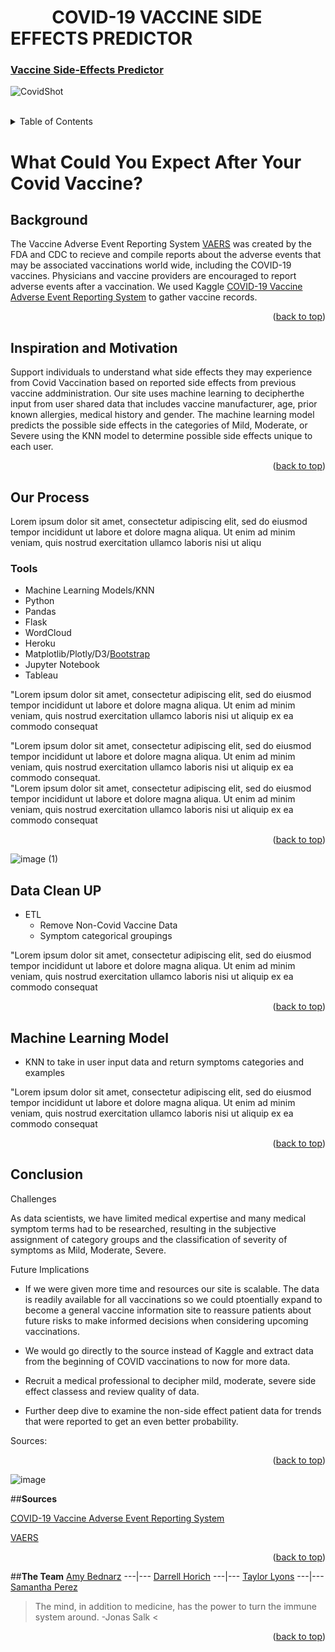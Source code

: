 
<div id="top"></div>

# &nbsp; &nbsp; &nbsp; &nbsp; &nbsp;  COVID-19 VACCINE SIDE EFFECTS PREDICTOR


<!-- <div align="center"> -->

###  [Vaccine Side-Effects Predictor](https://vaccine-side-effect-predictor.herokuapp.com/)


![CovidShot](https://www.coe.int/documents/10518249/88399762/Covid-Vaccine/23edacee-ac47-953e-7c8d-012ec176c157?t=1611227091000)

<br>

<!-- TABLE OF CONTENTS -->
<details>
  <summary>Table of Contents</summary>
  <ol>
    <li><a href="#1Background-About ">1</a></li>
    <li><a href="#2Inspiration-Motivation ">2nspiration</a></li>
    <li><a href="#3Our-Process">3Our Process</a></li>
      <ul>
         <li><a href="#Tools">Tools</a></li>
      </ul>
    <li><a href="#4Data-Clean-UP">4xxx </a></li>
    <li><a href="#5Machine-Learning-Model">5xxxxMachine Learning Model</a></li>
    <li><a href="#6xxxFuture">6<xx</li>
    <li><a href="#7Data-Sources">Data Sources</a></li>
    <li><a href="#8The-Team">Team</a></li>
  </ol>
</details>

# **What Could You Expect After Your Covid Vaccine?**  
  
## **Background** 

The Vaccine Adverse Event Reporting System [VAERS](https://vaers.hhs.gov/reportevent.html) was created by the FDA and CDC to recieve and compile reports about 
the adverse events that may be associated vaccinations world wide, including the COVID-19 vaccines. Physicians and vaccine providers are encouraged to report adverse events after a vaccination. We used Kaggle [COVID-19 Vaccine Adverse Event Reporting System](https://www.kaggle.com/ayushggarg/covid19-vaccine-adverse-reactions?select=2021VAERSSYMPTOMS.csv) to gather vaccine records. 
  
<p align="right">(<a href="#top">back to top</a>)</p>

## **Inspiration and Motivation**

Support individuals to understand what side effects they may experience from Covid Vaccination based on reported side effects from previous vaccine 
addministration.  Our site uses machine learning to decipherthe input from user shared data that includes vaccine manufacturer, age, prior known allergies, 
medical history and gender.  The machine learning model predicts the possible side effects in the categories of Mild, Moderate, or Severe using the KNN model to
determine possible side effects unique to each user. 

<p align="right">(<a href="#top">back to top</a>)</p>


## **Our Process**
Lorem ipsum dolor sit amet, consectetur adipiscing elit, sed do eiusmod tempor incididunt ut labore et dolore magna aliqua. Ut enim ad minim veniam, quis nostrud exercitation ullamco laboris nisi ut aliqu

### **Tools**
  
* Machine Learning Models/KNN
* Python
* Pandas
* Flask
* WordCloud
* Heroku
* Matplotlib/Plotly/D3/[Bootstrap](https://getbootstrap.com)
* Jupyter Notebook
* Tableau
  
  

"Lorem ipsum dolor sit amet, consectetur adipiscing elit, sed do eiusmod tempor incididunt ut labore et dolore magna aliqua. Ut enim ad minim veniam, quis nostrud exercitation ullamco laboris nisi ut aliquip ex ea commodo consequat

"Lorem ipsum dolor sit amet, consectetur adipiscing elit, sed do eiusmod tempor incididunt ut labore et dolore magna aliqua. Ut enim ad minim veniam, quis nostrud exercitation ullamco laboris nisi ut aliquip ex ea commodo consequat.  
"Lorem ipsum dolor sit amet, consectetur adipiscing elit, sed do eiusmod tempor incididunt ut labore et dolore magna aliqua. Ut enim ad minim veniam, quis nostrud exercitation ullamco laboris nisi ut aliquip ex ea commodo consequat

<p align="right">(<a href="#top">back to top</a>)</p>


![image (1)](https://user-images.githubusercontent.com/82190357/145183563-27e1b7f1-a28e-4401-9172-fcd23046e5f3.png)

## **Data Clean UP** 
  
  * ETL 
    * Remove Non-Covid Vaccine Data 
    * Symptom categorical groupings 
  
"Lorem ipsum dolor sit amet, consectetur adipiscing elit, sed do eiusmod tempor incididunt ut labore et dolore magna aliqua. Ut enim ad minim veniam, quis nostrud exercitation ullamco laboris nisi ut aliquip ex ea commodo consequat
<p align="right">(<a href="#top">back to top</a>)</p>

## **Machine Learning Model**
  
  * KNN to take in user input data and return symptoms categories and examples 
 
 "Lorem ipsum dolor sit amet, consectetur adipiscing elit, sed do eiusmod tempor incididunt ut labore et dolore magna aliqua. Ut enim ad minim veniam, quis nostrud exercitation ullamco laboris nisi ut aliquip ex ea commodo consequat
 
<p align="right">(<a href="#top">back to top</a>)</p>

## **Conclusion** 

Challenges

As data scientists, we have limited medical expertise and many medical symptom terms had to be researched, resulting in the subjective assignment of category
groups and the classification of severity of symptoms as Mild, Moderate, Severe. 

Future Implications

* If we were given more time and resources our site is scalable. The data is readily available for all vaccinations so we could ptoentially expand to become a
  general vaccine information site to reassure patients about future risks to make informed decisions when considering upcoming vaccinations. 

* We would go directly to the source instead of Kaggle and extract data from the beginning of COVID vaccinations to now for more data.

* Recruit a medical professional to decipher mild, moderate, severe side effect classess and review quality of data.

* Further deep dive to examine the non-side effect patient data for trends that were reported to get an even better probability.
  
  
Sources: 
<p align="right">(<a href="#top">back to top</a>)</p>

![image](https://raw.githubusercontent.com/D11eleven/Vaccine_Side_Effects_Predictor/main/Resources/Tab1.png)

##**Sources**
 
[COVID-19 Vaccine Adverse Event Reporting System](https://www.kaggle.com/ayushggarg/covid19-vaccine-adverse-reactions?select=2021VAERSSYMPTOMS.csv) 
<br>

[VAERS](https://vaers.hhs.gov/)

<p align="right">(<a href="#top">back to top</a>)</p>
  
##**The Team**
[Amy Bednarz](https://github.com/abednarz210) ---|--- [Darrell Horich](https://github.com/D11eleven) ---|--- [Taylor Lyons](https://github.com/taylorsyde) ---|--- [Samantha Perez](https://github.com/Sjenn257)
  
 > The mind, in addition to medicine, has the power to turn the immune system around. -Jonas Salk  <
  
<p align="right">(<a href="#top">back to top</a>)</p>

